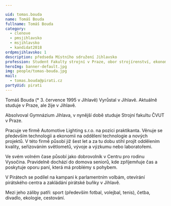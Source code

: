 ```yaml
---

uid: tomas.bouda            
name: Tomáš Bouda        
fullname: Tomáš Bouda        
category:                    
  - clenove
  - pmsjihlavsko
  - msjihlavsko        
  - kandidat2018  
ordpmsjihlavsko: 1
description: předseda Místního sdružení Jihlavsko
profession: Student Fakulty strojní v Praze, obor strojírenství, ekonomie a řízení podniku. Pracuje v Automotive Lighting na oddělení technologie.
heroImg: banner-default.jpg
img: people/tomas-bouda.jpg
mail:
  - tomas.bouda@pirati.cz
partyUid: pirati
---
```


Tomáš Bouda (* 3. července 1995 v Jihlavě) Vyrůstal v Jihlavě. Aktuálně studuje v Praze, ale žije v Jihlavě.

Absolvoval Gymnázium Jihlava, v nynější době studuje Strojní fakultu ČVUT v Praze.

Pracuje ve firmě Automotive Lighting s.r.o. na pozici praktikanta. Věnuje se především technologii a ekonomii na oddělení technologie a nových projektů. V této firmě působí již šest let a za tu dobu stihl projít oddělením kvality, seřizováním světlometů, vývoje a výzkumu nebo laboratořemi.

Ve svém volném čase působí jako dobrovolník v Centru pro rodinu Vysočina. Pravidelně dochází do domova seniorů, kde zpříjemňuje čas a poskytuje oporu paní, která má problémy s pohybem.

V Pirátech se podílel na kampani k parlamentním volbám, otevírání pirátského centra a zakládání pirátské buňky v Jihlavě.

Mezi jeho záliby patří: sport (především fotbal, volejbal, tenis), četba, divadlo, ekologie, cestování.
